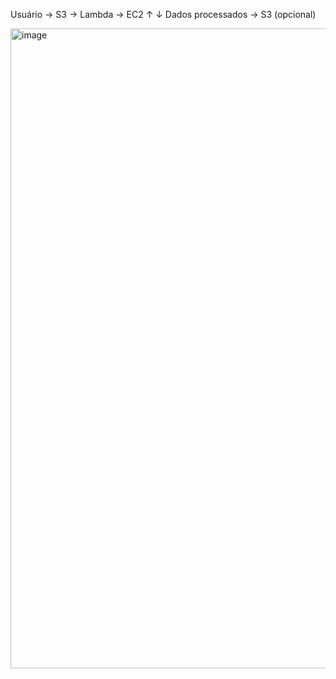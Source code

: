 

Usuário → S3 → Lambda → EC2
        ↑               ↓
       Dados processados → S3 (opcional)

<img width="1536" height="1024" alt="image" src="https://github.com/user-attachments/assets/e6e0df57-10a7-4ac8-a478-eddbe0720426" />
